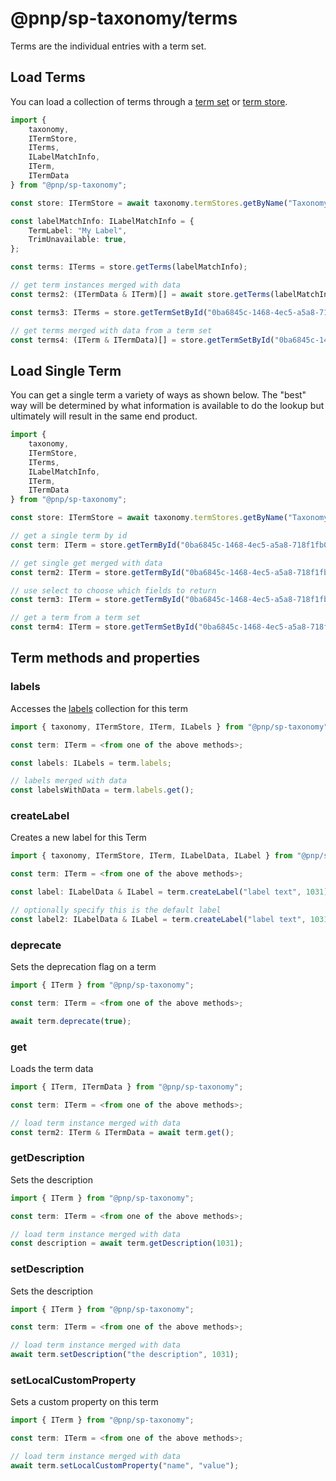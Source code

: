 # @pnp/sp-taxonomy/terms

Terms are the individual entries with a term set.

## Load Terms

You can load a collection of terms through a [term set](term-sets.md) or [term store](term-stores.md).

```TypeScript
import {
    taxonomy,
    ITermStore,
    ITerms,
    ILabelMatchInfo,
    ITerm,
    ITermData
} from "@pnp/sp-taxonomy";

const store: ITermStore = await taxonomy.termStores.getByName("Taxonomy_v5o/SbcTE2cegwO2dtAN9l==");

const labelMatchInfo: ILabelMatchInfo = {
    TermLabel: "My Label",
    TrimUnavailable: true,
};

const terms: ITerms = store.getTerms(labelMatchInfo);

// get term instances merged with data
const terms2: (ITermData & ITerm)[] = await store.getTerms(labelMatchInfo).get();

const terms3: ITerms = store.getTermSetById("0ba6845c-1468-4ec5-a5a8-718f1fb05431").terms;

// get terms merged with data from a term set
const terms4: (ITerm & ITermData)[] = store.getTermSetById("0ba6845c-1468-4ec5-a5a8-718f1fb05431").terms.get();
```

## Load Single Term

You can get a single term a variety of ways as shown below. The "best" way will be determined by what information is available to do the lookup but ultimately will result in the same end product.

```TypeScript
import {
    taxonomy,
    ITermStore,
    ITerms,
    ILabelMatchInfo,
    ITerm,
    ITermData
} from "@pnp/sp-taxonomy";

const store: ITermStore = await taxonomy.termStores.getByName("Taxonomy_v5o/SbcTE2cegwO2dtAN9l==");

// get a single term by id
const term: ITerm = store.getTermById("0ba6845c-1468-4ec5-a5a8-718f1fb05431");

// get single get merged with data
const term2: ITerm = store.getTermById("0ba6845c-1468-4ec5-a5a8-718f1fb05431").get();

// use select to choose which fields to return
const term3: ITerm = store.getTermById("0ba6845c-1468-4ec5-a5a8-718f1fb05431").select("Name").get();

// get a term from a term set
const term4: ITerm = store.getTermSetById("0ba6845c-1468-4ec5-a5a8-718f1fb05431").getTermById("0ba6845c-1468-4ec5-a5a8-718f1fb05431");
```

## Term methods and properties

### labels

Accesses the [labels](labels.md) collection for this term

```TypeScript
import { taxonomy, ITermStore, ITerm, ILabels } from "@pnp/sp-taxonomy";

const term: ITerm = <from one of the above methods>;

const labels: ILabels = term.labels;

// labels merged with data
const labelsWithData = term.labels.get();
```

### createLabel

Creates a new label for this Term

```TypeScript
import { taxonomy, ITermStore, ITerm, ILabelData, ILabel } from "@pnp/sp-taxonomy";

const term: ITerm = <from one of the above methods>;

const label: ILabelData & ILabel = term.createLabel("label text", 1031);

// optionally specify this is the default label
const label2: ILabelData & ILabel = term.createLabel("label text", 1031, true);
```

### deprecate

Sets the deprecation flag on a term

```TypeScript
import { ITerm } from "@pnp/sp-taxonomy";

const term: ITerm = <from one of the above methods>;

await term.deprecate(true);
```

### get

Loads the term data

```TypeScript
import { ITerm, ITermData } from "@pnp/sp-taxonomy";

const term: ITerm = <from one of the above methods>;

// load term instance merged with data
const term2: ITerm & ITermData = await term.get();
```

### getDescription

Sets the description

```TypeScript
import { ITerm } from "@pnp/sp-taxonomy";

const term: ITerm = <from one of the above methods>;

// load term instance merged with data
const description = await term.getDescription(1031);
```

### setDescription

Sets the description

```TypeScript
import { ITerm } from "@pnp/sp-taxonomy";

const term: ITerm = <from one of the above methods>;

// load term instance merged with data
await term.setDescription("the description", 1031);
```

### setLocalCustomProperty

Sets a custom property on this term

```TypeScript
import { ITerm } from "@pnp/sp-taxonomy";

const term: ITerm = <from one of the above methods>;

// load term instance merged with data
await term.setLocalCustomProperty("name", "value");
```

